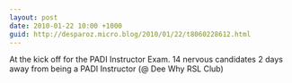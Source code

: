 ```yaml
---
layout: post
date: 2010-01-22 10:00 +1000
guid: http://desparoz.micro.blog/2010/01/22/t8060228612.html
---
```

At the kick off for the PADI Instructor Exam. 14 nervous candidates 2 days away from being a PADI Instructor (@ Dee Why RSL Club)
